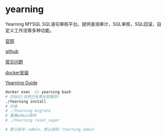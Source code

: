 # yearning

Yearning MYSQL SQL语句审核平台。提供查询审计，SQL审核，SQL回滚，自定义工作流等多种功能。

[官网](https://yearning.io/)

[github](https://github.com/cookieY/Yearning)

[常见问题](https://next.yearning.io/feeback.html)

[docker安装](https://github.com/cookieY/Yearning/tree/next/docker)

[Yearning Guide](https://next.yearning.io/guide/install.html)

```sh
docker exec -it yearning bash
# 初始化(先把已有表全部删除)
./Yearning install
# 升级
# ./Yearning migrate
# 重置admin密码 
# ./Yearning reset_super

# 默认账号：admin，默认密码：Yearning_admin
```
